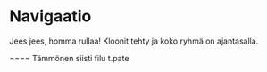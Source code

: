 Navigaatio
==========
Jees jees, homma rullaa! Kloonit tehty ja koko ryhmä on ajantasalla.


====
Tämmönen siisti filu t.pate
